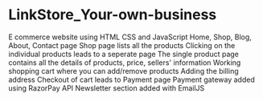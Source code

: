 # LinkStore_Your-own-business
E commerce website using HTML CSS and JavaScript
Home, Shop, Blog, About, Contact page
Shop page lists all the products
Clicking on the individual products leads to a seperate page
The single product page contains all the details of products, price, sellers' information 
Working shopping cart where you can add/remove products 
Adding the billing address
Checkout of cart leads to Payment page
Payment gateway added using RazorPay API
Newsletter section added with EmailJS
